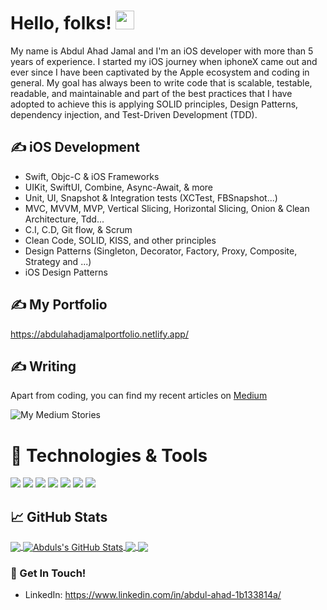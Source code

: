 
# Hello, folks! <img src="https://raw.githubusercontent.com/MartinHeinz/MartinHeinz/master/wave.gif" width="30px">
My name is Abdul Ahad Jamal and I'm an iOS developer with more than 5 years of experience. I started my iOS journey when iphoneX came out and ever since I have been captivated by the Apple ecosystem and coding in general. My goal has always been to write code that is scalable, testable, readable, and maintainable and part of the best practices that I have adopted to achieve this is applying SOLID principles, Design Patterns, dependency injection, and Test-Driven Development (TDD).


## &#x270d; iOS Development
 -  Swift, Objc-C & iOS Frameworks
 -  UIKit, SwiftUI, Combine, Async-Await, & more
 -  Unit, UI, Snapshot & Integration tests (XCTest, FBSnapshot...)
 -  MVC, MVVM, MVP, Vertical Slicing, Horizontal Slicing, Onion & Clean Architecture, Tdd...
 -  C.I, C.D, Git flow,  & Scrum
 -  Clean Code, SOLID, KISS, and other principles
 -  Design Patterns (Singleton, Decorator, Factory, Proxy, Composite, Strategy and ...)
 -  iOS Design Patterns 

## &#x270d; My Portfolio 
https://abdulahadjamalportfolio.netlify.app/

## &#x270d; Writing
Apart from coding, you can find my recent articles on [Medium](https://medium.com/@abdulahd1996) 

![My Medium Stories](https://medium-story.vercel.app/api?username=@abdulahd1996&index=0&hide=date,img)
# 🔧 Technologies & Tools
![](https://img.shields.io/badge/Code-Python-informational?style=flat&logo=python&logoColor=white&color=2bbc8a)
![](https://img.shields.io/badge/Code-JavaScript-informational?style=flat&logo=javascript&logoColor=white&color=2bbc8a)
![](https://img.shields.io/badge/Code-Swift-informational?style=flat&logo=swift&logoColor=white&color=2bbc8a)
![](https://img.shields.io/badge/Code-Dart-informational?style=flat&logo=dart&logoColor=white&color=2bbc8a)
![](https://img.shields.io/badge/Editor-Vscode-informational?style=flat&logo=visualstudiocode&logoColor=white&color=2bbc8a)
![](https://img.shields.io/badge/Editor-Xcode-informational?style=flat&logo=xcode&logoColor=white&color=2bbc8a)
![](https://img.shields.io/badge/Editor-Jupeter-informational?style=flat&logo=xcode&logoColor=white&color=2bbc8a)
## &#x1f4c8; GitHub Stats

<a href="https://github.com/abdahad1996/abdahad1996">
  <img align="center" src="https://github-readme-stats.vercel.app/api/top-langs/?username=abdahad1996&hide=java,html,tex&title_color=ffffff&text_color=c9cacc&icon_color=2bbc8a&bg_color=1d1f21&langs_count=4" />
</a>
<a href="https://github.com/abdahad1996/abdahad1996">
  <img align="center" src="https://github-readme-stats.vercel.app/api?username=abdahad1996&show_icons=true&line_height=27&count_private=true&title_color=ffffff&text_color=c9cacc&icon_color=2bbc8a&bg_color=1d1f21" alt="Abduls's GitHub Stats" />
</a>

<a href="https://github.com/abdahad1996/Viper_Swift-objc">
  <img align="center" src="https://github-readme-stats.vercel.app/api/pin/?username=abdahad1996&repo=Viper_Swift-objc&title_color=ffffff&text_color=c9cacc&icon_color=2bbc8a&bg_color=1d1f21" />
</a>    
<a href="https://github.com/abdahad1996/CryptoLiveUpdates.git">
  <img align="center" src="https://github-readme-stats.vercel.app/api/pin/?username=abdahad1996&repo=CryptoLiveUpdates&title_color=ffffff&text_color=c9cacc&icon_color=2bbc8a&bg_color=1d1f21" />
</a>    

### 📮 Get In Touch!
- LinkedIn: https://www.linkedin.com/in/abdul-ahad-1b133814a/
